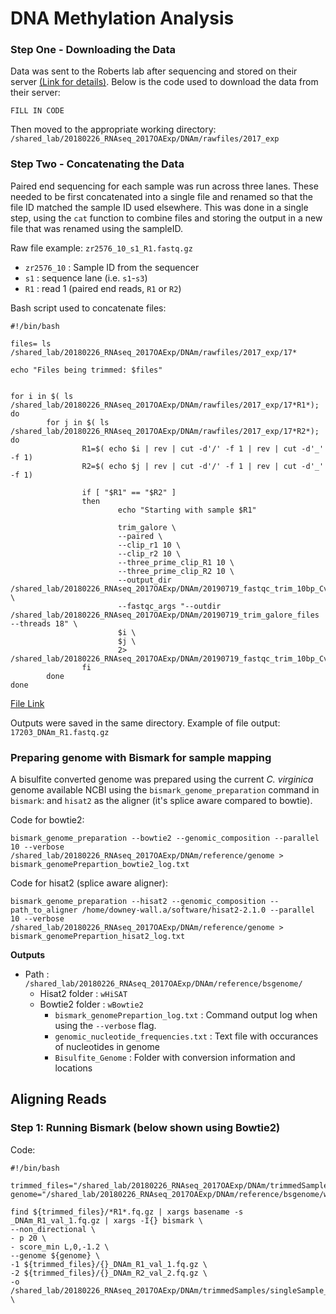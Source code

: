 # DNA Methylation Analysis

### Step One - Downloading the Data

Data was sent to the Roberts lab after sequencing and stored on their server [(Link for details)](https://robertslab.github.io/sams-notebook/2019/06/26/Data-Received-C.virginica-Mantle-MBD-BSseq-from-ZymoResearch.html). Below is the code used to download the data from their server:
```
FILL IN CODE 
```
Then moved to the appropriate working directory: `/shared_lab/20180226_RNAseq_2017OAExp/DNAm/rawfiles/2017_exp`

### Step Two - Concatenating the Data
Paired end sequencing for each sample was run across three lanes. These needed to be first concatenated into a single file and renamed so that the file ID matched the sample ID used elsewhere. This was done in a single step, using the `cat` function to combine files and storing the output in a new file that was renamed using the sampleID.

Raw file example: `zr2576_10_s1_R1.fastq.gz`
  * `zr2576_10` : Sample ID from the sequencer
  * `s1` : sequence lane (i.e. `s1`-`s3`)
  * `R1` : read 1 (paired end reads, `R1` or `R2`)
  
Bash script used to concatenate files:
```
#!/bin/bash

files= ls /shared_lab/20180226_RNAseq_2017OAExp/DNAm/rawfiles/2017_exp/17*

echo "Files being trimmed: $files"


for i in $( ls /shared_lab/20180226_RNAseq_2017OAExp/DNAm/rawfiles/2017_exp/17*R1*); do
        for j in $( ls /shared_lab/20180226_RNAseq_2017OAExp/DNAm/rawfiles/2017_exp/17*R2*); do
                R1=$( echo $i | rev | cut -d'/' -f 1 | rev | cut -d'_' -f 1)
                R2=$( echo $j | rev | cut -d'/' -f 1 | rev | cut -d'_' -f 1)

                if [ "$R1" == "$R2" ]
                then
                    	echo "Starting with sample $R1"

                        trim_galore \
                        --paired \
                        --clip_r1 10 \
                        --clip_r2 10 \
                        --three_prime_clip_R1 10 \
                        --three_prime_clip_R2 10 \
                        --output_dir /shared_lab/20180226_RNAseq_2017OAExp/DNAm/20190719_fastqc_trim_10bp_Cvirginica_MBD \
                        --fastqc_args "--outdir /shared_lab/20180226_RNAseq_2017OAExp/DNAm/20190719_trim_galore_files --threads 18" \
                        $i \
                        $j \
                        2> /shared_lab/20180226_RNAseq_2017OAExp/DNAm/20190719_fastqc_trim_10bp_Cvirginica_MBD/stderr.log
                fi
        done
done
```
[File Link](https://github.com/epigeneticstoocean/2017OAExp_Oysters/blob/master/markdown_files/DNAm/scripts/01_seq-quality-trim.sh)

Outputs were saved in the same directory. Example of file output: `17203_DNAm_R1.fastq.gz`

### Preparing genome with Bismark for sample mapping

A bisulfite converted genome was prepared using the current *C. virginica* genome available NCBI using the `bismark_genome_preparation` command in `bismark`:  and `hisat2` as the aligner (it's splice aware compared to bowtie).

Code for bowtie2:
```
bismark_genome_preparation --bowtie2 --genomic_composition --parallel 10 --verbose /shared_lab/20180226_RNAseq_2017OAExp/DNAm/reference/genome > bismark_genomePrepartion_bowtie2_log.txt
```

Code for hisat2 (splice aware aligner):
```
bismark_genome_preparation --hisat2 --genomic_composition --path_to_aligner /home/downey-wall.a/software/hisat2-2.1.0 --parallel 10 --verbose /shared_lab/20180226_RNAseq_2017OAExp/DNAm/reference/genome > bismark_genomePrepartion_hisat2_log.txt
```

**Outputs**
* Path : `/shared_lab/20180226_RNAseq_2017OAExp/DNAm/reference/bsgenome/`
    * Hisat2 folder : `wHiSAT`
    * Bowtie2 folder : `wBowtie2`
      * `bismark_genomePrepartion_log.txt` : Command output log when using the `--verbose` flag.
      * `genomic_nucleotide_frequencies.txt` :  Text file with occurances of nucleotides in genome
      * `Bisulfite_Genome` : Folder with conversion information and locations

## Aligning Reads

### Step 1: Running Bismark (below shown using Bowtie2)
Code:
```
#!/bin/bash

trimmed_files="/shared_lab/20180226_RNAseq_2017OAExp/DNAm/trimmedSamples/singleSample_trimScript_20190719/20190719_fastqc_trim_10bp_Cvirginica_MBD"
genome="/shared_lab/20180226_RNAseq_2017OAExp/DNAm/reference/bsgenome/wBowtie2/"

find ${trimmed_files}/*R1*.fq.gz | xargs basename -s _DNAm_R1_val_1.fq.gz | xargs -I{} bismark \
--non_directional \
- p 20 \
- score_min L,0,-1.2 \
--genome ${genome} \
-1 ${trimmed_files}/{}_DNAm_R1_val_1.fq.gz \
-2 ${trimmed_files}/{}_DNAm_R2_val_2.fq.gz \
-o /shared_lab/20180226_RNAseq_2017OAExp/DNAm/trimmedSamples/singleSample_trimScript_20190719/bismark \
```

